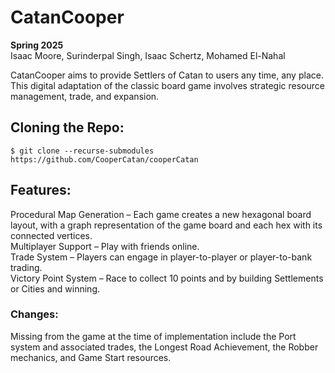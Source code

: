 # CatanCooper

**Spring 2025**  
Isaac Moore, Surinderpal Singh, Isaac Schertz, Mohamed El-Nahal  

CatanCooper aims to provide Settlers of Catan to users any time, any place. This digital adaptation of the classic board game involves strategic resource management, trade, and expansion.  

## Cloning the Repo:
```$ git clone --recurse-submodules https://github.com/CooperCatan/cooperCatan```

## Features:

Procedural Map Generation – Each game creates a new hexagonal board layout, with a graph representation of the game board and each hex with its connected vertices.  
Multiplayer Support – Play with friends online.  
Trade System – Players can engage in player-to-player or player-to-bank trading.  
Victory Point System – Race to collect 10 points and by building Settlements or Cities and winning.  

### Changes:

Missing from the game at the time of implementation include the Port system and associated trades, the Longest Road Achievement, the Robber mechanics, and Game Start resources. 